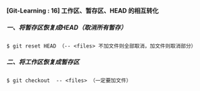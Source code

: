 #### [Git-Learning : 16] 工作区、暂存区、HEAD 的相互转化

##### 一、将暂存区恢复成HEAD（取消所有暂存）

```shell
$ git reset HEAD （-- <files> 不加文件则全部取消，加文件则取消部分）
```

##### 二、将工作区恢复成暂存区

```shell
$ git checkout  -- <files> （一定要加文件）
```